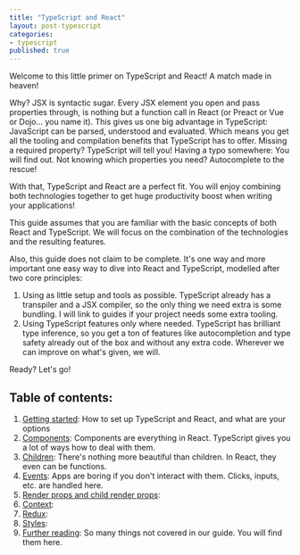 ```yaml
---
title: "TypeScript and React"
layout: post-typescript
categories:
- typescript
published: true
---
```


Welcome to this little primer on TypeScript and React! A match made in heaven!

Why? JSX is syntactic sugar. Every JSX element you open and pass properties through, is nothing but a function 
call  in React (or Preact or Vue or Dojo... you name it). This gives us one big advantage in TypeScript: 
JavaScript can be parsed, understood and evaluated. Which means you get all the tooling and compilation
benefits that TypeScript has to offer. Missing a required property? TypeScript will tell you! Having a
typo somewhere: You will find out. Not knowing which properties you need? Autocomplete to the rescue!

With that, TypeScript and React are a perfect fit. You will enjoy combining both technologies together
to get huge productivity boost when writing your applications!

This guide assumes that you are familiar with the basic concepts of both React and TypeScript. 
We will focus on the combination of the technologies and the resulting features.

Also, this guide does not claim to be complete. It's one way and more important one easy way to
dive into React and TypeScript, modelled after two core principles:

1. Using as little setup and tools as possible. TypeScript already has a transpiler and a JSX compiler, so the only thing we need extra is some bundling. I will link to guides if your project needs some extra tooling.
2. Using TypeScript features only where needed. TypeScript has brilliant type inference, so you get
a ton of features like autocompletion and type safety already out of the box and without any extra code. Wherever we can improve on what's given,
we will.

Ready? Let's go!

## Table of contents:

1. [Getting started](./getting-started/): How to set up TypeScript and React, and what are your options
2. [Components](./components/): Components are everything in React. TypeScript gives you a lot of ways how to deal with them.
3. [Children](./children/): There's nothing more beautiful than children. In React, they even can be functions.
4. [Events](./events/): Apps are boring if you don't interact with them. Clicks, inputs, etc. are handled here.
5. [Render props and child render props](./render-pros/): 
6. [Context](./context/): 
7. [Redux](./redux/):
8. [Styles](./styles/):
9. [Further reading](./further-reading/): So many things not covered in our guide. You will find them here.

